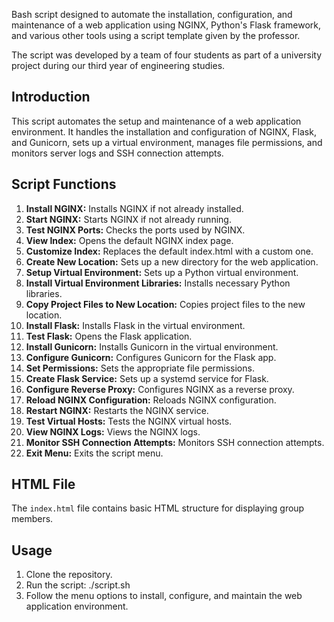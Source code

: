Bash script designed to automate the installation, configuration, and maintenance of a web application using NGINX, Python's Flask framework, and various other tools using a script template given by the professor. 

The script was developed by a team of four students as part of a university project during our third year of engineering studies.

## Introduction

This script automates the setup and maintenance of a web application environment. It handles the installation and configuration of NGINX, Flask, and Gunicorn, sets up a virtual environment, manages file permissions, and monitors server logs and SSH connection attempts.

## Script Functions

1. **Install NGINX:** Installs NGINX if not already installed.
2. **Start NGINX:** Starts NGINX if not already running.
3. **Test NGINX Ports:** Checks the ports used by NGINX.
4. **View Index:** Opens the default NGINX index page.
5. **Customize Index:** Replaces the default index.html with a custom one.
6. **Create New Location:** Sets up a new directory for the web application.
7. **Setup Virtual Environment:** Sets up a Python virtual environment.
8. **Install Virtual Environment Libraries:** Installs necessary Python libraries.
9. **Copy Project Files to New Location:** Copies project files to the new location.
10. **Install Flask:** Installs Flask in the virtual environment.
11. **Test Flask:** Opens the Flask application.
12. **Install Gunicorn:** Installs Gunicorn in the virtual environment.
13. **Configure Gunicorn:** Configures Gunicorn for the Flask app.
14. **Set Permissions:** Sets the appropriate file permissions.
15. **Create Flask Service:** Sets up a systemd service for Flask.
16. **Configure Reverse Proxy:** Configures NGINX as a reverse proxy.
17. **Reload NGINX Configuration:** Reloads NGINX configuration.
18. **Restart NGINX:** Restarts the NGINX service.
19. **Test Virtual Hosts:** Tests the NGINX virtual hosts.
20. **View NGINX Logs:** Views the NGINX logs.
21. **Monitor SSH Connection Attempts:** Monitors SSH connection attempts.
22. **Exit Menu:** Exits the script menu.

## HTML File
The `index.html` file contains basic HTML structure for displaying group members.

## Usage

1. Clone the repository.
2. Run the script: ./script.sh
3. Follow the menu options to install, configure, and maintain the web application environment.
